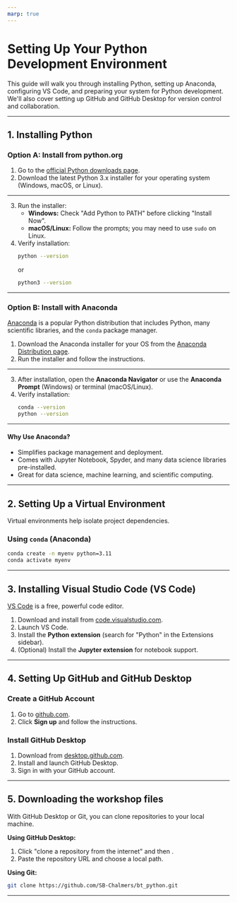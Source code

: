 ```yaml
---
marp: true
---
```


# Setting Up Your Python Development Environment

This guide will walk you through installing Python, setting up Anaconda, configuring VS Code, and preparing your system for Python development. We'll also cover setting up GitHub and GitHub Desktop for version control and collaboration.

---

## 1. Installing Python

### Option A: Install from python.org

1. Go to the [official Python downloads page](https://www.python.org/downloads/).
2. Download the latest Python 3.x installer for your operating system (Windows, macOS, or Linux).

---

3. Run the installer:
   - **Windows:** Check "Add Python to PATH" before clicking "Install Now".
   - **macOS/Linux:** Follow the prompts; you may need to use `sudo` on Linux.
4. Verify installation:
   ```sh
   python --version
   ```
   or
   ```sh
   python3 --version
   ```

---

### Option B: Install with Anaconda

[Anaconda](https://www.anaconda.com/products/distribution) is a popular Python distribution that includes Python, many scientific libraries, and the `conda` package manager.

1. Download the Anaconda installer for your OS from the [Anaconda Distribution page](https://www.anaconda.com/products/distribution).
2. Run the installer and follow the instructions.

---

3. After installation, open the **Anaconda Navigator** or use the **Anaconda Prompt** (Windows) or terminal (macOS/Linux).
4. Verify installation:
   ```sh
   conda --version
   python --version
   ```

---

#### Why Use Anaconda?

- Simplifies package management and deployment.
- Comes with Jupyter Notebook, Spyder, and many data science libraries pre-installed.
- Great for data science, machine learning, and scientific computing.

---

## 2. Setting Up a Virtual Environment

Virtual environments help isolate project dependencies.

### Using `conda` (Anaconda)

```sh
conda create -n myenv python=3.11
conda activate myenv
```

---

## 3. Installing Visual Studio Code (VS Code)

[VS Code](https://code.visualstudio.com/) is a free, powerful code editor.

1. Download and install from [code.visualstudio.com](https://code.visualstudio.com/).
2. Launch VS Code.
3. Install the **Python extension** (search for "Python" in the Extensions sidebar).
4. (Optional) Install the **Jupyter extension** for notebook support.

---

## 4. Setting Up GitHub and GitHub Desktop

### Create a GitHub Account

1. Go to [github.com](https://github.com/).
2. Click **Sign up** and follow the instructions.

### Install GitHub Desktop

1. Download from [desktop.github.com](https://desktop.github.com/).
2. Install and launch GitHub Desktop.
3. Sign in with your GitHub account.

---

## 5. Downloading the workshop files

With GitHub Desktop or Git, you can clone repositories to your local machine.

**Using GitHub Desktop:**
1. Click "clone a repository from the internet" and then .
2. Paste the repository URL and choose a local path.

**Using Git:**
```sh
git clone https://github.com/SB-Chalmers/bt_python.git
```
---
